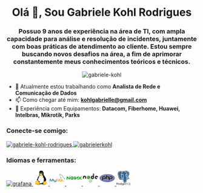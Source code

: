 <h1 align="center">Olá 👋, Sou Gabriele Kohl Rodrigues</h1>
<h3 align="center">Possuo 9 anos de experiência na área de TI, com ampla capacidade para análise e resolução de incidentes, juntamente com boas práticas de atendimento ao cliente. Estou sempre buscando novos desafios na área, a fim de aprimorar constantemente meus conhecimentos teóricos e técnicos.</h3>

<p align="center">
<img src="https://komarev.com/ghpvc/?username=gabriele-kohl&label=Profile%20views&color=0e75b6&style=flat" alt="gabriele-kohl" />
</p>

- 🔭 Atualmente estou trabalhando como **Analista de Rede e Comunicação de Dados**
- 📫 Como chegar até mim: **kohlgabrielle@gmail.com**
- 💼 Experiência com Equipamentos: **Datacom, Fiberhome, Huawei, Intelbras, Mikrotik, Parks**

<h3 align="left">Conecte-se comigo:</h3>
<p align="left">
<a href="https://linkedin.com/in/gabriele-kohl-rodrigues-250006140" target="blank">
<img align="center" src="https://raw.githubusercontent.com/rahuldkjain/github-profile-readme-generator/master/src/images/icons/Social/linked-in-alt.svg" alt="gabriele-kohl-rodrigues" height="30" width="40" />
</a>
<a href="https://instagram.com/gabrielerkohl" target="blank">
<img align="center" src="https://raw.githubusercontent.com/rahuldkjain/github-profile-readme-generator/master/src/images/icons/Social/instagram.svg" alt="gabrielerkohl" height="30" width="40" />
</a>
</p>

<h3 align="left">Idiomas e ferramentas:</h3>
<p align="left"> 
<a href="https://grafana.com" target="_blank" rel="noreferrer">
<img src="https://www.vectorlogo.zone/logos/grafana/grafana-icon.svg" alt="grafana" width="40" height="40"/> 
</a> 
<a href="https://www.linux.org/" target="_blank" rel="noreferrer">
<img src="https://raw.githubusercontent.com/devicons/devicon/master/icons/linux/linux-original.svg" alt="linux" width="40" height="40"/> 
</a> 
<a href="https://www.mysql.com/" target="_blank" rel="noreferrer">
<img src="https://raw.githubusercontent.com/devicons/devicon/master/icons/mysql/mysql-original-wordmark.svg" alt="mysql" width="40" height="40"/> 
</a> 
<a href="https://www.nginx.com" target="_blank" rel="noreferrer">
<img src="https://raw.githubusercontent.com/devicons/devicon/master/icons/nginx/nginx-original.svg" alt="nginx" width="40" height="40"/> 
</a> 
<a href="https://nodejs.org" target="_blank" rel="noreferrer">
<img src="https://raw.githubusercontent.com/devicons/devicon/master/icons/nodejs/nodejs-original-wordmark.svg" alt="nodejs" width="40" height="40"/> 
</a> 
<a href="https://www.php.net" target="_blank" rel="noreferrer">
<img src="https://raw.githubusercontent.com/devicons/devicon/master/icons/php/php-original.svg" alt="php" width="40" height="40"/> 
</a> 
<a href="https://www.postgresql.org" target="_blank" rel="noreferrer">
<img src="https://raw.githubusercontent.com/devicons/devicon/master/icons/postgresql/postgresql-original-wordmark.svg" alt="postgresql" width="40" height="40"/> 
</a> 
</p>
